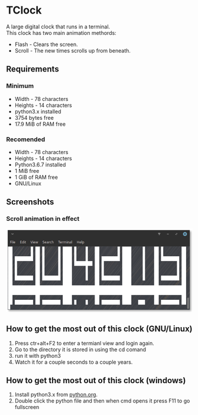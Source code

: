 # TClock

A large digital clock that runs in a terminal. <br/>
This clock has two main animation methords:
<ul>
  <li>Flash - Clears the screen.</li>
  <li>Scroll - The new times scrolls up from beneath.</li>
</ul>

## Requirements
### Minimum

<ul>
  <li>Width - 78 characters</li>
  <li>Heights - 14 characters</li>
  <li>python3.x installed</li>
  <li>3754 bytes free</li>
  <li>17.9 MiB of RAM free</li>
</ul>

### Recomended

<ul>
  <li>Width - 78 characters</li>
  <li>Heights - 14 characters</li>
  <li>Python3.6.7 installed</li>
  <li>1 MiB free</li>
  <li>1 GiB of RAM free</li>
  <li>GNU/Linux</li>
</ul>
  
## Screenshots
### Scroll animation in effect

<img src="TClock-Scroll.png"/>

## How to get the most out of this clock (GNU/Linux)

<ol>
  <li>Press ctr+alt+F2 to enter a termianl view and login again.</li>
  <li>Go to the directory it is stored in using the cd comand</li>
  <li>run it with python3</li>
  <li>Watch it for a couple seconds to a couple years.</li>
</ol>

## How to get the most out of this clock (windows)

<ol>
  <li>Install python3.x from <a href="https://www.python.org/downloads/release/python-372/">python.org</a>.</li>
  <li>Double click the python file and then when cmd opens it press F11 to go fullscreen</li>
</ol>
